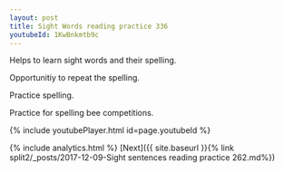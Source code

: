 ```yaml
---
layout: post
title: Sight Words reading practice 336
youtubeId: 1KwBnkmtb9c
---
```

 
 
Helps to learn sight words and their spelling.

Opportunitiy to repeat the spelling. 

Practice spelling. 
 
Practice for spelling bee competitions. 
 
{% include youtubePlayer.html id=page.youtubeId %}
 
 
{% include analytics.html %} 
[Next]({{ site.baseurl }}{% link  split2/_posts/2017-12-09-Sight sentences reading practice 262.md%})
 
